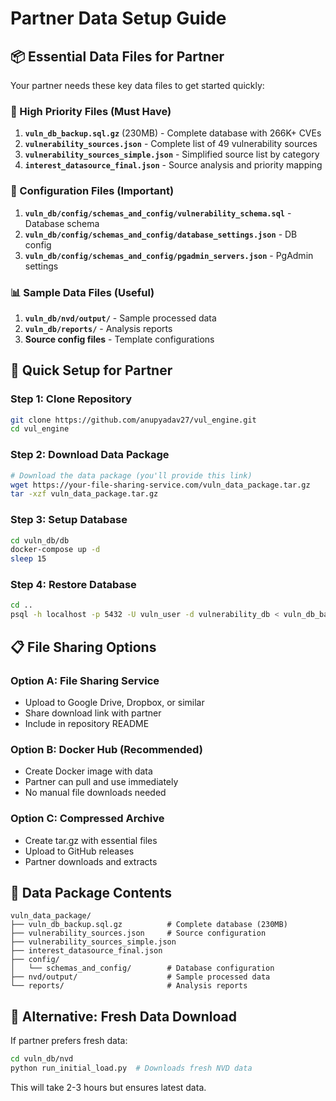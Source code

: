 # Partner Data Setup Guide

## 📦 Essential Data Files for Partner

Your partner needs these key data files to get started quickly:

### **🎯 High Priority Files (Must Have)**
1. **`vuln_db_backup.sql.gz`** (230MB) - Complete database with 266K+ CVEs
2. **`vulnerability_sources.json`** - Complete list of 49 vulnerability sources
3. **`vulnerability_sources_simple.json`** - Simplified source list by category
4. **`interest_datasource_final.json`** - Source analysis and priority mapping

### **🔧 Configuration Files (Important)**
1. **`vuln_db/config/schemas_and_config/vulnerability_schema.sql`** - Database schema
2. **`vuln_db/config/schemas_and_config/database_settings.json`** - DB config
3. **`vuln_db/config/schemas_and_config/pgadmin_servers.json`** - PgAdmin settings

### **📊 Sample Data Files (Useful)**
1. **`vuln_db/nvd/output/`** - Sample processed data
2. **`vuln_db/reports/`** - Analysis reports
3. **Source config files** - Template configurations

## 🚀 Quick Setup for Partner

### Step 1: Clone Repository
```bash
git clone https://github.com/anupyadav27/vul_engine.git
cd vul_engine
```

### Step 2: Download Data Package
```bash
# Download the data package (you'll provide this link)
wget https://your-file-sharing-service.com/vuln_data_package.tar.gz
tar -xzf vuln_data_package.tar.gz
```

### Step 3: Setup Database
```bash
cd vuln_db/db
docker-compose up -d
sleep 15
```

### Step 4: Restore Database
```bash
cd ..
psql -h localhost -p 5432 -U vuln_user -d vulnerability_db < vuln_db_backup.sql.gz
```

## 📋 File Sharing Options

### Option A: File Sharing Service
- Upload to Google Drive, Dropbox, or similar
- Share download link with partner
- Include in repository README

### Option B: Docker Hub (Recommended)
- Create Docker image with data
- Partner can pull and use immediately
- No manual file downloads needed

### Option C: Compressed Archive
- Create tar.gz with essential files
- Upload to GitHub releases
- Partner downloads and extracts

## 📁 Data Package Contents

```
vuln_data_package/
├── vuln_db_backup.sql.gz          # Complete database (230MB)
├── vulnerability_sources.json     # Source configuration
├── vulnerability_sources_simple.json
├── interest_datasource_final.json
├── config/
│   └── schemas_and_config/        # Database configuration
├── nvd/output/                    # Sample processed data
└── reports/                       # Analysis reports
```

## 🔄 Alternative: Fresh Data Download

If partner prefers fresh data:
```bash
cd vuln_db/nvd
python run_initial_load.py  # Downloads fresh NVD data
```

This will take 2-3 hours but ensures latest data.
